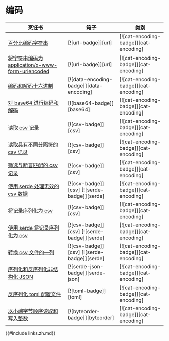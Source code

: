 # 编码

| 烹饪书                                                            | 箱子                                        | 类别                                  |
| ----------------------------------------------------------------- | ------------------------------------------- | ------------------------------------- |
| [百分比编码字符串][ex-percent-encode]                             | [![url-badge]][url]                         | [![cat-encoding-badge]][cat-encoding] |
| [将字符串编码为 application/x-www-form-urlencoded][ex-urlencoded] | [![url-badge]][url]                         | [![cat-encoding-badge]][cat-encoding] |
| [编码和解码十六进制][ex-hex-encode-decode]                        | [![data-encoding-badge]][data-encoding]     | [![cat-encoding-badge]][cat-encoding] |
| [对 base64 进行编码和解码][ex-base64]                             | [![base64-badge]][base64]                   | [![cat-encoding-badge]][cat-encoding] |
| [读取 csv 记录][ex-csv-read]                                      | [![csv-badge]][csv]                         | [![cat-encoding-badge]][cat-encoding] |
| [读取具有不同分隔符的 csv 记录][ex-csv-delimiter]                 | [![csv-badge]][csv]                         | [![cat-encoding-badge]][cat-encoding] |
| [筛选与断言匹配的 csv 记录][ex-csv-filter]                        | [![csv-badge]][csv]                         | [![cat-encoding-badge]][cat-encoding] |
| [使用 serde 处理无效的 csv 数据][ex-invalid-csv]                  | [![csv-badge]][csv] [![serde-badge]][serde] | [![cat-encoding-badge]][cat-encoding] |
| [将记录序列化为 csv][ex-serialize-csv]                            | [![csv-badge]][csv]                         | [![cat-encoding-badge]][cat-encoding] |
| [使用 serde 将记录序列化为 csv][ex-csv-serde]                     | [![csv-badge]][csv] [![serde-badge]][serde] | [![cat-encoding-badge]][cat-encoding] |
| [转换 csv 文件的一列][ex-csv-transform-column]                    | [![csv-badge]][csv] [![serde-badge]][serde] | [![cat-encoding-badge]][cat-encoding] |
| [序列化和反序列化非结构化 JSON][ex-json-value]                    | [![serde-json-badge]][serde-json]           | [![cat-encoding-badge]][cat-encoding] |
| [反序列化 toml 配置文件][ex-toml-config]                          | [![toml-badge]][toml]                       | [![cat-encoding-badge]][cat-encoding] |
| [以小端字节顺序读取和写入整数][ex-byteorder-le]                   | [![byteorder-badge]][byteorder]             | [![cat-encoding-badge]][cat-encoding] |

[ex-percent-encode]: encoding/strings.html#percent-encode-a-string
[ex-urlencoded]: encoding/strings.html#encode-a-string-as-applicationx-www-form-urlencoded
[ex-hex-encode-decode]: encoding/strings.html#encode-and-decode-hex
[ex-base64]: encoding/strings.html#encode-and-decode-base64
[ex-csv-read]: encoding/csv.html#read-csv-records
[ex-csv-delimiter]: encoding/csv.html#read-csv-records-with-different-delimiter
[ex-csv-filter]: encoding/csv.html#filter-csv-records-matching-a-predicate
[ex-invalid-csv]: encoding/csv.html#handle-invalid-csv-data-with-serde
[ex-serialize-csv]: encoding/csv.html#serialize-records-to-csv
[ex-csv-serde]: encoding/csv.html#serialize-records-to-csv-using-serde
[ex-csv-transform-column]: encoding/csv.html#transform-csv-column
[ex-json-value]: encoding/complex.html#serialize-and-deserialize-unstructured-json
[ex-toml-config]: encoding/complex.html#deserialize-a-toml-configuration-file
[ex-byteorder-le]: encoding/complex.html#read-and-write-integers-in-little-endian-byte-order

{{#include links.zh.md}}
